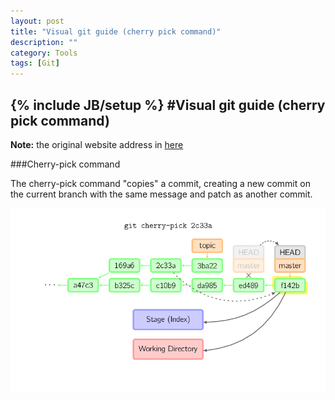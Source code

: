 ```yaml
---
layout: post
title: "Visual git guide (cherry pick command)"
description: ""
category: Tools
tags: [Git]
---
```

{% include JB/setup %}
#Visual git guide (cherry pick command)
---

**Note:** the original website address in [here](http://marklodato.github.io/visual-git-guide/index-en.html?no-svg)

###Cherry-pick command

The cherry-pick command "copies" a commit, creating a new commit on the current branch with the same message and patch as another commit.   

![cherry-pick](/assets/images/cherry-pick.png)
